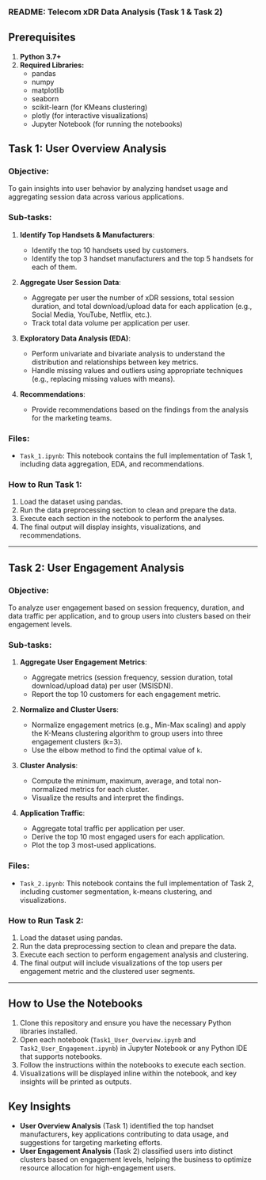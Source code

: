 ### README: Telecom xDR Data Analysis (Task 1 & Task 2)

## Prerequisites

1. **Python 3.7+**
2. **Required Libraries:**
   - pandas
   - numpy
   - matplotlib
   - seaborn
   - scikit-learn (for KMeans clustering)
   - plotly (for interactive visualizations)
   - Jupyter Notebook (for running the notebooks)

## Task 1: User Overview Analysis

### Objective:

To gain insights into user behavior by analyzing handset usage and aggregating session data across various applications.

### Sub-tasks:

1. **Identify Top Handsets & Manufacturers**:

   - Identify the top 10 handsets used by customers.
   - Identify the top 3 handset manufacturers and the top 5 handsets for each of them.

2. **Aggregate User Session Data**:

   - Aggregate per user the number of xDR sessions, total session duration, and total download/upload data for each application (e.g., Social Media, YouTube, Netflix, etc.).
   - Track total data volume per application per user.

3. **Exploratory Data Analysis (EDA)**:

   - Perform univariate and bivariate analysis to understand the distribution and relationships between key metrics.
   - Handle missing values and outliers using appropriate techniques (e.g., replacing missing values with means).

4. **Recommendations**:
   - Provide recommendations based on the findings from the analysis for the marketing teams.

### Files:

- `Task_1.ipynb`: This notebook contains the full implementation of Task 1, including data aggregation, EDA, and recommendations.

### How to Run Task 1:

1. Load the dataset using pandas.
2. Run the data preprocessing section to clean and prepare the data.
3. Execute each section in the notebook to perform the analyses.
4. The final output will display insights, visualizations, and recommendations.

---

## Task 2: User Engagement Analysis

### Objective:

To analyze user engagement based on session frequency, duration, and data traffic per application, and to group users into clusters based on their engagement levels.

### Sub-tasks:

1. **Aggregate User Engagement Metrics**:

   - Aggregate metrics (session frequency, session duration, total download/upload data) per user (MSISDN).
   - Report the top 10 customers for each engagement metric.

2. **Normalize and Cluster Users**:

   - Normalize engagement metrics (e.g., Min-Max scaling) and apply the K-Means clustering algorithm to group users into three engagement clusters (k=3).
   - Use the elbow method to find the optimal value of `k`.

3. **Cluster Analysis**:

   - Compute the minimum, maximum, average, and total non-normalized metrics for each cluster.
   - Visualize the results and interpret the findings.

4. **Application Traffic**:
   - Aggregate total traffic per application per user.
   - Derive the top 10 most engaged users for each application.
   - Plot the top 3 most-used applications.

### Files:

- `Task_2.ipynb`: This notebook contains the full implementation of Task 2, including customer segmentation, k-means clustering, and visualizations.

### How to Run Task 2:

1. Load the dataset using pandas.
2. Run the data preprocessing section to clean and prepare the data.
3. Execute each section to perform engagement analysis and clustering.
4. The final output will include visualizations of the top users per engagement metric and the clustered user segments.

---

## How to Use the Notebooks

1. Clone this repository and ensure you have the necessary Python libraries installed.
2. Open each notebook (`Task1_User_Overview.ipynb` and `Task2_User_Engagement.ipynb`) in Jupyter Notebook or any Python IDE that supports notebooks.
3. Follow the instructions within the notebooks to execute each section.
4. Visualizations will be displayed inline within the notebook, and key insights will be printed as outputs.

## Key Insights

- **User Overview Analysis** (Task 1) identified the top handset manufacturers, key applications contributing to data usage, and suggestions for targeting marketing efforts.
- **User Engagement Analysis** (Task 2) classified users into distinct clusters based on engagement levels, helping the business to optimize resource allocation for high-engagement users.

